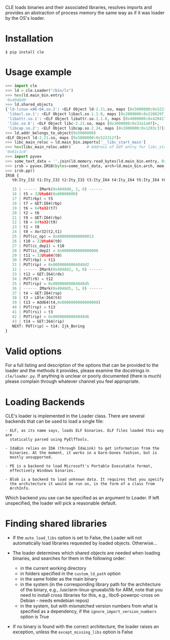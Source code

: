 CLE loads binaries and their associated libraries, resolves imports and
provides an abstraction of process memory the same way as if it was loader by
the OS's loader.

# Installation

`$ pip install cle`

# Usage example

```python
>>> import cle
>>> ld = cle.Loader("/bin/ls")
>>> hex(ld.main_bin.entry)
'0x4048d0'
>>> ld.shared_objects
{'ld-linux-x86-64.so.2': <ELF Object ld-2.21.so, maps [0x5000000:0x522312f]>,
 'libacl.so.1': <ELF Object libacl.so.1.1.0, maps [0x2000000:0x220829f]>,
 'libattr.so.1': <ELF Object libattr.so.1.1.0, maps [0x4000000:0x4204177]>,
 'libc.so.6': <ELF Object libc-2.21.so, maps [0x3000000:0x33a1a0f]>,
 'libcap.so.2': <ELF Object libcap.so.2.24, maps [0x1000000:0x1203c37]>}
>>> ld.addr_belongs_to_object(0x5000000)
<ELF Object ld-2.21.so, maps [0x5000000:0x522312f]>
>>> libc_main_reloc = ld.main_bin.imports['__libc_start_main']
>>> hex(libc_main_reloc.addr)       # Address of GOT entry for libc_start_main
'0x61c1c0'
>>> import pyvex
>>> some_text_data = ''.join(ld.memory.read_bytes(ld.main_bin.entry, 0x100))
>>> irsb = pyvex.IRSB(bytes=some_text_data, arch=ld.main_bin.arch, mem_addr=ld.main_bin.entry)
>>> irsb.pp()
IRSB {
   t0:Ity_I32 t1:Ity_I32 t2:Ity_I32 t3:Ity_I64 t4:Ity_I64 t5:Ity_I64 t6:Ity_I32 t7:Ity_I64 t8:Ity_I32 t9:Ity_I64 t10:Ity_I64 t11:Ity_I64 t12:Ity_I64 t13:Ity_I64 t14:Ity_I64

   15 | ------ IMark(0x4048d0, 2, 0) ------
   16 | t5 = 32Uto64(0x00000000)
   17 | PUT(rbp) = t5
   18 | t7 = GET:I64(rbp)
   19 | t6 = 64to32(t7)
   20 | t2 = t6
   21 | t9 = GET:I64(rbp)
   22 | t8 = 64to32(t9)
   23 | t1 = t8
   24 | t0 = Xor32(t2,t1)
   25 | PUT(cc_op) = 0x0000000000000013
   26 | t10 = 32Uto64(t0)
   27 | PUT(cc_dep1) = t10
   28 | PUT(cc_dep2) = 0x0000000000000000
   29 | t11 = 32Uto64(t0)
   30 | PUT(rbp) = t11
   31 | PUT(rip) = 0x00000000004048d2
   32 | ------ IMark(0x4048d2, 3, 0) ------
   33 | t12 = GET:I64(rdx)
   34 | PUT(r9) = t12
   35 | PUT(rip) = 0x00000000004048d5
   36 | ------ IMark(0x4048d5, 1, 0) ------
   37 | t4 = GET:I64(rsp)
   38 | t3 = LDle:I64(t4)
   39 | t13 = Add64(t4,0x0000000000000008)
   40 | PUT(rsp) = t13
   41 | PUT(rsi) = t3
   42 | PUT(rip) = 0x00000000004048d6
   43 | t14 = GET:I64(rip)
   NEXT: PUT(rip) = t14; Ijk_Boring
}
```

# Valid options

For a full listing and description of the options that can be provided to the
loader and the methods it provides, please examine the docstrings in
`cle/loader.py`. If anything is unclear or poorly documented (there is much)
please complain through whatever channel you feel appropriate.

# Loading Backends

CLE's loader is implemented in the Loader class. 
There are several backends that can be used to load a single file:

    - ELF, as its name says, loads ELF binaries. ELF files loaded this way are
      statically parsed using PyElfTools.

    - IdaBin relies on IDA (through IdaLink) to get information from the
      binaries. At the moment, it works in a bare-bones fashion, but is
      mostly unsupported.

    - PE is a backend to load Microsoft's Portable Executable format,
      effectively Windows binaries.

    - Blob is a backend to load unknown data. It requires that you specify
      the architecture it would be run on, in the form of a class from
      ArchInfo.

Which backend you use can be specified as an argument to Loader. If left
unspecified, the loader will pick a reasonable default.

# Finding shared libraries

- If the `auto_load_libs` option is set to False, the Loader will not
  automatically load libraries requested by loaded objects. Otherwise...
- The loader determines which shared objects are needed when loading
  binaries, and searches for them in the following order:
    - in the current working directory
    - in folders specified in the `custom_ld_path` option
    - in the same folder as the main binary
    - in the system (in the corresponding library path for the architecture
      of the binary, e.g., /usr/arm-linux-gnueabi/lib for ARM, note that
      you need to install cross libraries for this, e.g.,
      libc6-powerpc-cross on Debian - needs emdebian repos)
    - in the system, but with mismatched version numbers from what is specified
      as a dependency, if the `ignore_import_version_numbers` option is True

- If no binary is found with the correct architecture, the loader raises an
  exception, unless the `except_missing_libs` option is False
